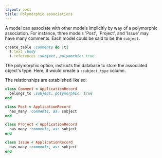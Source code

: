 ```yaml
---
layout: post
title: Polymorphic associations
---
```


A model can associate with other models implicitly by way of a polymorphic association. For instance, three models 'Post', 'Project', and 'Issue' may have many comments. Each model could be said to be the `subject`.

```ruby
create_table :comments do |t|
  t.text :body
  t.references :subject, polymorhic: true
```

The polymorphic option, instructs the database to store the associated object's type. Here, it would create a `:subject_type` column.

The relationships are established like so:

```ruby
class Comment < ApplicationRecord
  belongs_to :subject, polymorphic: true
end

class Post < ApplicationRecord
  has_many :comments, as: subject
end

class Project < ApplicationRecord
  has_many :comments, as: subject
end

class Issue < ApplicationRecord
  has_many :comments, as: subject
end
```

